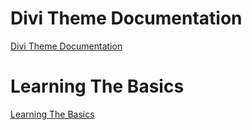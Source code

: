 # Divi Theme Documentation
[Divi Theme Documentation](https://www.elegantthemes.com/documentation/divi/)

# Learning The Basics
[Learning The Basics](https://www.elegantthemes.com/documentation/divi/basics/)

